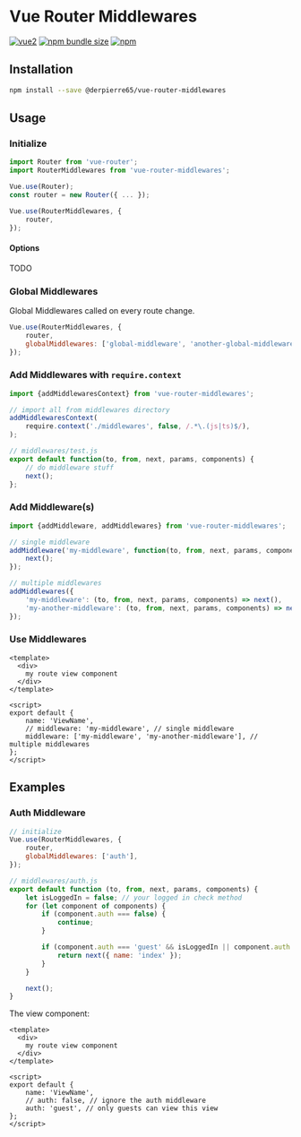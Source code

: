 # Vue Router Middlewares

[![vue2](https://img.shields.io/badge/vue-2.x-brightgreen.svg)](https://vuejs.org/)
[![npm bundle size](https://img.shields.io/bundlephobia/min/@derpierre65/vue-router-middlewares)](https://www.npmjs.com/package/@derpierre65/vue-router-middlewares)
[![npm](https://img.shields.io/npm/dw/@derpierre65/vue-router-middlewares)](https://www.npmjs.com/package/@derpierre65/vue-router-middlewares)

## Installation

```bash
npm install --save @derpierre65/vue-router-middlewares
```

## Usage

### Initialize

```js
import Router from 'vue-router';
import RouterMiddlewares from 'vue-router-middlewares';

Vue.use(Router);
const router = new Router({ ... });

Vue.use(RouterMiddlewares, {
    router,
});
```

#### Options

TODO

### Global Middlewares

Global Middlewares called on every route change.

```js
Vue.use(RouterMiddlewares, {
    router,
    globalMiddlewares: ['global-middleware', 'another-global-middleware'],
});
```

### Add Middlewares with `require.context`

```js
import {addMiddlewaresContext} from 'vue-router-middlewares';

// import all from middlewares directory
addMiddlewaresContext(
	require.context('./middlewares', false, /.*\.(js|ts)$/),
);

// middlewares/test.js
export default function(to, from, next, params, components) {
    // do middleware stuff
    next();
};
```

### Add Middleware(s)

```js
import {addMiddleware, addMiddlewares} from 'vue-router-middlewares';

// single middleware
addMiddleware('my-middleware', function(to, from, next, params, components) {
    next();
});

// multiple middlewares
addMiddlewares({
    'my-middleware': (to, from, next, params, components) => next(),
    'my-another-middleware': (to, from, next, params, components) => next(),
});
```

### Use Middlewares

```vue
<template>
  <div>
    my route view component
  </div>
</template>

<script>
export default {
    name: 'ViewName',
    // middleware: 'my-middleware', // single middleware
    middleware: ['my-middleware', 'my-another-middleware'], // multiple middlewares
};
</script>
```

## Examples

### Auth Middleware

```js
// initialize
Vue.use(RouterMiddlewares, {
    router,
    globalMiddlewares: ['auth'],
});

// middlewares/auth.js
export default function (to, from, next, params, components) {
	let isLoggedIn = false; // your logged in check method
    for (let component of components) {
        if (component.auth === false) {
            continue;
        }

        if (component.auth === 'guest' && isLoggedIn || component.auth !== 'guest' && !isLoggedIn) {
            return next({ name: 'index' });
        }
    }

    next();
}
```

The view component:

```vue
<template>
  <div>
    my route view component
  </div>
</template>

<script>
export default {
    name: 'ViewName',
    // auth: false, // ignore the auth middleware
    auth: 'guest', // only guests can view this view
};
</script>
```